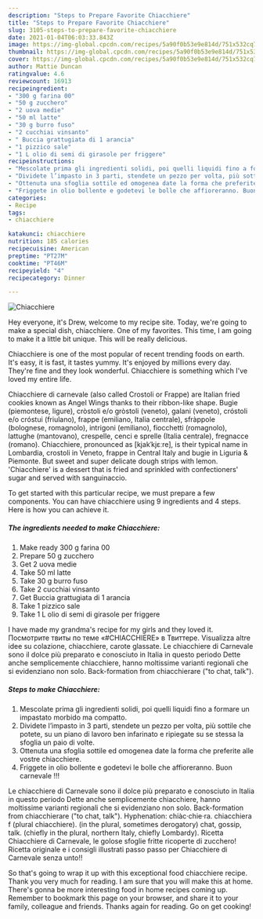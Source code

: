 ```yaml
---
description: "Steps to Prepare Favorite Chiacchiere"
title: "Steps to Prepare Favorite Chiacchiere"
slug: 3105-steps-to-prepare-favorite-chiacchiere
date: 2021-01-04T06:03:33.843Z
image: https://img-global.cpcdn.com/recipes/5a90f0b53e9e814d/751x532cq70/chiacchiere-recipe-main-photo.jpg
thumbnail: https://img-global.cpcdn.com/recipes/5a90f0b53e9e814d/751x532cq70/chiacchiere-recipe-main-photo.jpg
cover: https://img-global.cpcdn.com/recipes/5a90f0b53e9e814d/751x532cq70/chiacchiere-recipe-main-photo.jpg
author: Mattie Duncan
ratingvalue: 4.6
reviewcount: 16913
recipeingredient:
- "300 g farina 00"
- "50 g zucchero"
- "2 uova medie"
- "50 ml latte"
- "30 g burro fuso"
- "2 cucchiai vinsanto"
- " Buccia grattugiata di 1 arancia"
- "1 pizzico sale"
- "1 L olio di semi di girasole per friggere"
recipeinstructions:
- "Mescolate prima gli ingredienti solidi, poi quelli liquidi fino a formare un impastato morbido ma compatto."
- "Dividete l’impasto in 3 parti, stendete un pezzo per volta, più sottile che potete, su un piano di lavoro ben infarinato e ripiegate su se stessa la sfoglia un paio di volte."
- "Ottenuta una sfoglia sottile ed omogenea date la forma che preferite alle vostre chiacchiere."
- "Friggete in olio bollente e godetevi le bolle che affioreranno. Buon carnevale !!!"
categories:
- Recipe
tags:
- chiacchiere

katakunci: chiacchiere 
nutrition: 185 calories
recipecuisine: American
preptime: "PT27M"
cooktime: "PT46M"
recipeyield: "4"
recipecategory: Dinner

---
```



![Chiacchiere](https://img-global.cpcdn.com/recipes/5a90f0b53e9e814d/751x532cq70/chiacchiere-recipe-main-photo.jpg)

Hey everyone, it's Drew, welcome to my recipe site. Today, we're going to make a special dish, chiacchiere. One of my favorites. This time, I am going to make it a little bit unique. This will be really delicious.

Chiacchiere is one of the most popular of recent trending foods on earth. It's easy, it is fast, it tastes yummy. It's enjoyed by millions every day. They're fine and they look wonderful. Chiacchiere is something which I've loved my entire life.

Chiacchiere di carnevale (also called Crostoli or Frappe) are Italian fried cookies known as Angel Wings thanks to their ribbon-like shape. Bugìe (piemontese, ligure), cròstoli e/o gròstoli (veneto), galani (veneto), cróstoli e/o cróstui (friulano), frappe (emiliano, Italia centrale), sfràppole (bolognese, romagnolo), intrigoni (emiliano), fiocchetti (romagnolo), lattughe (mantovano), crespelle, cenci e sprelle (Italia centrale), fregnacce (romano). Chiacchiere, pronounced as [kjakˈkjɛːre], is their typical name in Lombardia, crostoli in Veneto, frappe in Central Italy and bugie in Liguria &amp; Piemonte. But sweet and super delicate dough strips with lemon. &#39;Chiacchiere&#39; is a dessert that is fried and sprinkled with confectioners&#39; sugar and served with sanguinaccio.


To get started with this particular recipe, we must prepare a few components. You can have chiacchiere using 9 ingredients and 4 steps. Here is how you can achieve it.

<!--inarticleads1-->

##### The ingredients needed to make Chiacchiere:

1. Make ready 300 g farina 00
1. Prepare 50 g zucchero
1. Get 2 uova medie
1. Take 50 ml latte
1. Take 30 g burro fuso
1. Take 2 cucchiai vinsanto
1. Get  Buccia grattugiata di 1 arancia
1. Take 1 pizzico sale
1. Take 1 L olio di semi di girasole per friggere


I have made my grandma&#39;s recipe for my girls and they loved it. Посмотрите твиты по теме «#CHIACCHIERE» в Твиттере. Visualizza altre idee su colazione, chiacchiere, carote glassate. Le chiacchiere di Carnevale sono il dolce più preparato e conosciuto in Italia in questo periodo Dette anche semplicemente chiacchiere, hanno moltissime varianti regionali che si evidenziano non solo. Back-formation from chiacchierare (&#34;to chat, talk&#34;). 

<!--inarticleads2-->

##### Steps to make Chiacchiere:

1. Mescolate prima gli ingredienti solidi, poi quelli liquidi fino a formare un impastato morbido ma compatto.
1. Dividete l’impasto in 3 parti, stendete un pezzo per volta, più sottile che potete, su un piano di lavoro ben infarinato e ripiegate su se stessa la sfoglia un paio di volte.
1. Ottenuta una sfoglia sottile ed omogenea date la forma che preferite alle vostre chiacchiere.
1. Friggete in olio bollente e godetevi le bolle che affioreranno. Buon carnevale !!!


Le chiacchiere di Carnevale sono il dolce più preparato e conosciuto in Italia in questo periodo Dette anche semplicemente chiacchiere, hanno moltissime varianti regionali che si evidenziano non solo. Back-formation from chiacchierare (&#34;to chat, talk&#34;). Hyphenation: chiàc‧chie‧ra. chiacchiera f (plural chiacchiere). (in the plural, sometimes derogatory) chat, gossip, talk. (chiefly in the plural, northern Italy, chiefly Lombardy). Ricetta Chiacchiere di Carnevale, le golose sfoglie fritte ricoperte di zucchero! Ricetta originale e i consigli illustrati passo passo per Chiacchiere di Carnevale senza unto!! 

So that's going to wrap it up with this exceptional food chiacchiere recipe. Thank you very much for reading. I am sure that you will make this at home. There's gonna be more interesting food in home recipes coming up. Remember to bookmark this page on your browser, and share it to your family, colleague and friends. Thanks again for reading. Go on get cooking!
